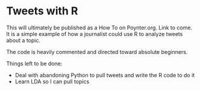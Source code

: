 Tweets with R
=============

This will ultimately be published as a How To on Poynter.org. Link to come. It is a simple example of how a journalist could use R to analyze tweets about a topic.

The code is heavily commented and directed toward absolute beginners.

Things left to be done:

* Deal with abandoning Python to pull tweets and write the R code to do it
* Learn LDA so I can pull topics
